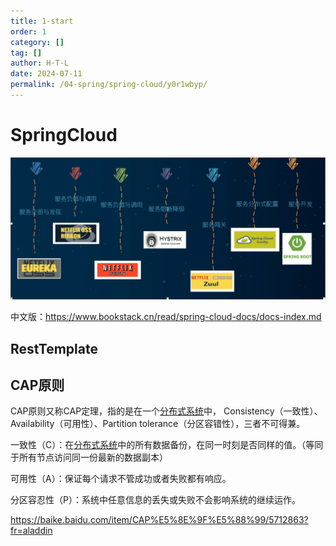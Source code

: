 ```yaml
---
title: 1-start
order: 1
category: []
tag: []
author: H·T·L
date: 2024-07-11
permalink: /04-spring/spring-cloud/y0r1wbyp/
---
```



# SpringCloud

![image-20210331140816796](img/image-20210331140816796-16380770302811.png)


中文版：https://www.bookstack.cn/read/spring-cloud-docs/docs-index.md



## RestTemplate

## CAP原则

CAP原则又称CAP定理，指的是在一个[分布式系统](https://baike.baidu.com/item/分布式系统/4905336)中， Consistency（一致性）、 Availability（可用性）、Partition tolerance（分区容错性），三者不可得兼。

一致性（C）：在[分布式系统](https://baike.baidu.com/item/分布式系统/4905336)中的所有数据备份，在同一时刻是否同样的值。（等同于所有节点访问同一份最新的数据副本）

可用性（A）：保证每个请求不管成功或者失败都有响应。

分区容忍性（P）：系统中任意信息的丢失或失败不会影响系统的继续运作。

https://baike.baidu.com/item/CAP%E5%8E%9F%E5%88%99/5712863?fr=aladdin
